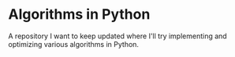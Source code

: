 # Algorithms in Python

A repository I want to keep updated where I'll try implementing and optimizing various algorithms in Python.